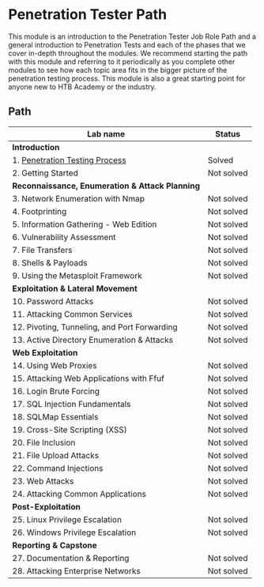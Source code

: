 # Penetration Tester Path
This module is an introduction to the Penetration Tester Job Role Path and a general introduction to Penetration Tests and each of the phases that we cover in-depth throughout the modules. We recommend starting the path with this module and referring to it periodically as you complete other modules to see how each topic area fits in the bigger picture of the penetration testing process. This module is also a great starting point for anyone new to HTB Academy or the industry.

## Path
| Lab name                                                      | Status     |
| ------------------------------------------------------------- | ---------- |
| **Introduction**                                              |            |
| 1. [Penetration Testing Process](Penetration_Testing_Process) | Solved     |
| 2. Getting Started                                            | Not solved |
| **Reconnaissance, Enumeration & Attack Planning**             |            |
| 3. Network Enumeration with Nmap                              | Not solved |
| 4. Footprinting                                               | Not solved |
| 5. Information Gathering - Web Edition                        | Not solved |
| 6. Vulnerability Assessment                                   | Not solved |
| 7. File Transfers                                             | Not solved |
| 8. Shells & Payloads                                          | Not solved |
| 9. Using the Metasploit Framework                             | Not solved |
| **Exploitation & Lateral Movement**                           |
| 10. Password Attacks                                          | Not solved |
| 11. Attacking Common Services                                 | Not solved |
| 12. Pivoting, Tunneling, and Port Forwarding                  | Not solved |
| 13. Active Directory Enumeration & Attacks                    | Not solved |
| **Web Exploitation**                                          |            |
| 14. Using Web Proxies                                         | Not solved |
| 15. Attacking Web Applications with Ffuf                      | Not solved | 
| 16. Login Brute Forcing                                       | Not solved |
| 17. SQL Injection Fundamentals                                | Not solved |
| 18. SQLMap Essentials                                         | Not solved | 
| 19. Cross-Site Scripting (XSS)                                | Not solved |
| 20. File Inclusion                                            | Not solved |
| 21. File Upload Attacks                                       | Not solved |
| 22. Command Injections                                        | Not solved |
| 23. Web Attacks                                               | Not solved |
| 24. Attacking Common Applications                             | Not solved |
| **Post-Exploitation**                                         |            |
| 25. Linux Privilege Escalation                                | Not solved |
| 26. Windows Privilege Escalation                              | Not solved |
| **Reporting & Capstone**                                      |            |
| 27. Documentation & Reporting                                 | Not solved |
| 28. Attacking Enterprise Networks                             | Not solved |
